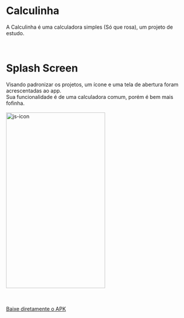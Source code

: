 
<h1 >Calculinha </h1>

A Calculinha é uma calculadora simples (Só que rosa), um projeto de estudo. <br>

<div style="display: inline_block"><br>
<h1 >Splash Screen </h1>
  <a>
    Visando padronizar os projetos, um ícone e uma tela de abertura foram acrescentadas ao app.<br>
    Sua funcionalidade é de uma calculadora comum, porém é bem mais fofinha.<br><br>
<img align="center" height="480" width="270" alt="js-icon"  src="https://user-images.githubusercontent.com/49276562/203418609-2dd601d7-0255-4a69-ba92-cacf9adad7ad.gif">
  </a>
  
   
    
 <br><br>
<a href = "https://github.com/rodolfq/Calculinha/raw/master/Calculinha.apk">
  Baixe diretamente o APK
  </a>    
  
    
